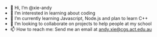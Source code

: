 - 👋 Hi, I’m @xie-andy
- 👀 I’m interested in learning about coding
- 🌱 I’m currently learning Javascript, Node.js and plan to learn C++
- 💞️ I’m looking to collaborate on projects to help people at my school
- 📫 How to reach me: Send me an email at andy.xie@cgs.act.edu.au

<!---
xie-andy/xie-andy is a ✨ special ✨ repository because its `README.md` (this file) appears on your GitHub profile.
You can click the Preview link to take a look at your changes.
--->
